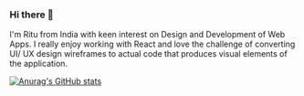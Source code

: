 ### Hi there 👋

I'm Ritu from India with keen interest on Design and Development of Web Apps. I really enjoy working with React and love the challenge of converting UI/ UX design wireframes to actual code that produces visual elements of the application.

[![Anurag's GitHub stats](https://github-readme-stats.vercel.app/api?username=ritu-digital)](https://github.com/anuraghazra/github-readme-stats)

<!--
**ritu-digital/ritu-digital** is a ✨ _special_ ✨ repository because its `README.md` (this file) appears on your GitHub profile.

Here are some ideas to get you started:

- 🔭 I’m currently working on ...
- 🌱 I’m currently learning ...
- 👯 I’m looking to collaborate on ...
- 🤔 I’m looking for help with ...
- 💬 Ask me about ...
- 📫 How to reach me: ...
- 😄 Pronouns: ...
- ⚡ Fun fact: ...
-->
